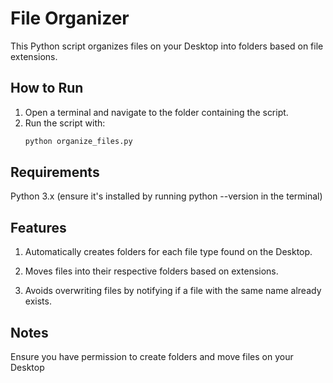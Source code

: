 # File Organizer

This Python script organizes files on your Desktop into folders based on file extensions.

## How to Run

1. Open a terminal and navigate to the folder containing the script.
2. Run the script with:
   ```bash
   python organize_files.py


## Requirements

Python 3.x (ensure it's installed by running python --version in the terminal)

## Features

1. Automatically creates folders for each file type found on the Desktop.

2. Moves files into their respective folders based on extensions.

3. Avoids overwriting files by notifying if a file with the same name already exists.

## Notes

Ensure you have permission to create folders and move files on your Desktop